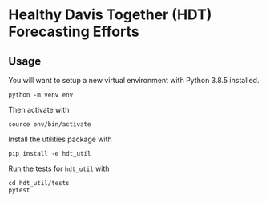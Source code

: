 # Healthy Davis Together (HDT) Forecasting Efforts

## Usage

You will want to setup a new virtual environment with Python 3.8.5 installed.
```
python -m venv env
```

Then activate with 
```
source env/bin/activate
```

Install the utilities package with 
```
pip install -e hdt_util
```

Run the tests for `hdt_util` with
```
cd hdt_util/tests
pytest
```
